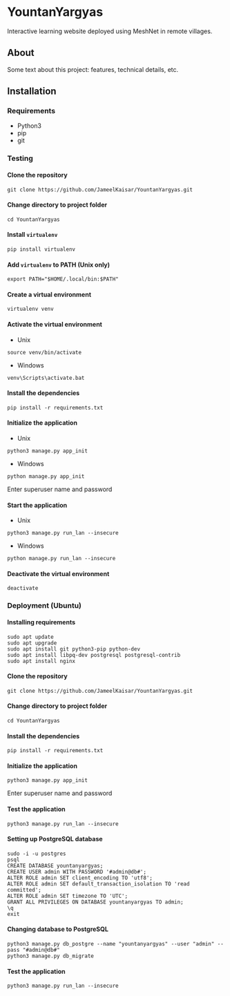 # YountanYargyas
Interactive learning website deployed using MeshNet in remote villages.


## About
Some text about this project: features, technical details, etc.


## Installation

### Requirements
- Python3
- pip
- git

### Testing

#### Clone the repository
```
git clone https://github.com/JameelKaisar/YountanYargyas.git
```

#### Change directory to project folder
```
cd YountanYargyas
```

#### Install `virtualenv`
```
pip install virtualenv
```

#### Add `virtualenv` to PATH (Unix only)
```
export PATH="$HOME/.local/bin:$PATH"
```

#### Create a virtual environment
```
virtualenv venv
```

#### Activate the virtual environment
- Unix
```
source venv/bin/activate
```
- Windows
```
venv\Scripts\activate.bat
```

#### Install the dependencies
```
pip install -r requirements.txt
```

#### Initialize the application
- Unix
```
python3 manage.py app_init
```
- Windows
```
python manage.py app_init
```
Enter superuser name and password

#### Start the application
- Unix
```
python3 manage.py run_lan --insecure
```
- Windows
```
python manage.py run_lan --insecure
```

#### Deactivate the virtual environment
```
deactivate
```

### Deployment (Ubuntu)

#### Installing requirements
```
sudo apt update
sudo apt upgrade
sudo apt install git python3-pip python-dev
sudo apt install libpq-dev postgresql postgresql-contrib
sudo apt install nginx
```

#### Clone the repository
```
git clone https://github.com/JameelKaisar/YountanYargyas.git
```

#### Change directory to project folder
```
cd YountanYargyas
```

#### Install the dependencies
```
pip install -r requirements.txt
```

#### Initialize the application
```
python3 manage.py app_init
```
Enter superuser name and password

#### Test the application
```
python3 manage.py run_lan --insecure
```

#### Setting up PostgreSQL database
```
sudo -i -u postgres
psql
CREATE DATABASE yountanyargyas;
CREATE USER admin WITH PASSWORD '#admin@db#';
ALTER ROLE admin SET client_encoding TO 'utf8';
ALTER ROLE admin SET default_transaction_isolation TO 'read committed';
ALTER ROLE admin SET timezone TO 'UTC';
GRANT ALL PRIVILEGES ON DATABASE yountanyargyas TO admin;
\q
exit
```

#### Changing database to PostgreSQL
```
python3 manage.py db_postgre --name "yountanyargyas" --user "admin" --pass "#admin@db#"
python3 manage.py db_migrate
```

#### Test the application
```
python3 manage.py run_lan --insecure
```
